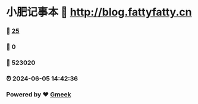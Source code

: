 # 小肥记事本 :link: http://blog.fattyfatty.cn 
### :page_facing_up: [25](http://blog.fattyfatty.cn/tag.html) 
### :speech_balloon: 0 
### :hibiscus: 523020 
### :alarm_clock: 2024-06-05 14:42:36 
### Powered by :heart: [Gmeek](https://github.com/Meekdai/Gmeek)
